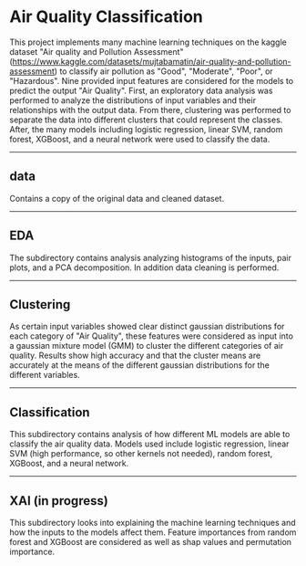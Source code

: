 # Air Quality Classification

This project implements many machine learning techniques on the kaggle dataset "Air quality and Pollution Assessment" (https://www.kaggle.com/datasets/mujtabamatin/air-quality-and-pollution-assessment) to classify air pollution as "Good", "Moderate", "Poor", or "Hazardous". Nine provided input features are considered for the models to predict the output "Air Quality". First, an exploratory data analysis was performed to analyze the distributions of input variables and their relationships with the output data. From there, clustering was performed to separate the data into different clusters that could represent the classes. After, the many models including logistic regression, linear SVM, random forest, XGBoost, and a neural network were used to classify the data.

---

## data
Contains a copy of the original data and cleaned dataset.

---

## EDA
The subdirectory contains analysis analyzing histograms of the inputs, pair plots, and a PCA decomposition. In addition data cleaning is performed.

---

## Clustering
As certain input variables showed clear distinct gaussian distributions for each category of "Air Quality", these features were considered as input into a gaussian mixture model (GMM) to cluster the different categories of air quality. Results show high accuracy and that the cluster means are accurately at the means of the different gaussian distributions for the different variables.

---

## Classification
This subdirectory contains analysis of how different ML models are able to classify the air quality data. Models used include logistic regression, linear SVM (high performance, so other kernels not needed), random forest, XGBoost, and a neural network.

---

## XAI (in progress)
This subdirectory looks into explaining the machine learning techniques and how the inputs to the models affect them. Feature importances from random forest and XGBoost are considered as well as shap values and permutation importance.
